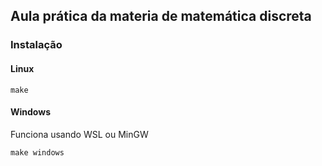 ## Aula prática da materia de matemática discreta

### Instalação
#### Linux

```
make
```
#### Windows
Funciona usando WSL ou MinGW

```
make windows
```